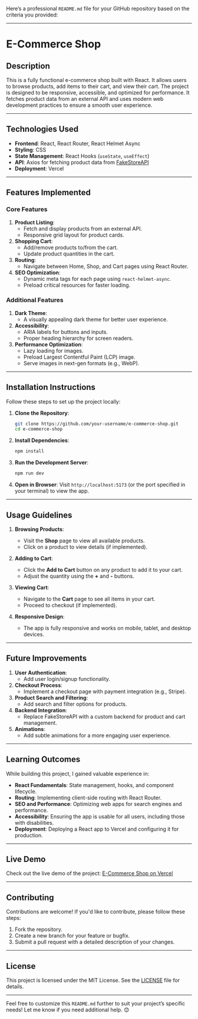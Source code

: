 Here’s a professional `README.md` file for your GitHub repository based on the criteria you provided:

---

# **E-Commerce Shop**

## **Description**
This is a fully functional e-commerce shop built with React. It allows users to browse products, add items to their cart, and view their cart. The project is designed to be responsive, accessible, and optimized for performance. It fetches product data from an external API and uses modern web development practices to ensure a smooth user experience.

---

## **Technologies Used**
- **Frontend**: React, React Router, React Helmet Async
- **Styling**: CSS
- **State Management**: React Hooks (`useState`, `useEffect`)
- **API**: Axios for fetching product data from [FakeStoreAPI](https://fakestoreapi.com)
- **Deployment**: Vercel

---

## **Features Implemented**
### **Core Features**
1. **Product Listing**:
   - Fetch and display products from an external API.
   - Responsive grid layout for product cards.
2. **Shopping Cart**:
   - Add/remove products to/from the cart.
   - Update product quantities in the cart.
3. **Routing**:
   - Navigate between Home, Shop, and Cart pages using React Router.
4. **SEO Optimization**:
   - Dynamic meta tags for each page using `react-helmet-async`.
   - Preload critical resources for faster loading.

### **Additional Features**
1. **Dark Theme**:
   - A visually appealing dark theme for better user experience.
2. **Accessibility**:
   - ARIA labels for buttons and inputs.
   - Proper heading hierarchy for screen readers.
3. **Performance Optimization**:
   - Lazy loading for images.
   - Preload Largest Contentful Paint (LCP) image.
   - Serve images in next-gen formats (e.g., WebP).

---

## **Installation Instructions**
Follow these steps to set up the project locally:

1. **Clone the Repository**:
   ```bash
   git clone https://github.com/your-username/e-commerce-shop.git
   cd e-commerce-shop
   ```

2. **Install Dependencies**:
   ```bash
   npm install
   ```

3. **Run the Development Server**:
   ```bash
   npm run dev
   ```

4. **Open in Browser**:
   Visit `http://localhost:5173` (or the port specified in your terminal) to view the app.

---

## **Usage Guidelines**
1. **Browsing Products**:
   - Visit the **Shop** page to view all available products.
   - Click on a product to view details (if implemented).

2. **Adding to Cart**:
   - Click the **Add to Cart** button on any product to add it to your cart.
   - Adjust the quantity using the **+** and **-** buttons.

3. **Viewing Cart**:
   - Navigate to the **Cart** page to see all items in your cart.
   - Proceed to checkout (if implemented).

4. **Responsive Design**:
   - The app is fully responsive and works on mobile, tablet, and desktop devices.

---

## **Future Improvements**
1. **User Authentication**:
   - Add user login/signup functionality.
2. **Checkout Process**:
   - Implement a checkout page with payment integration (e.g., Stripe).
3. **Product Search and Filtering**:
   - Add search and filter options for products.
4. **Backend Integration**:
   - Replace FakeStoreAPI with a custom backend for product and cart management.
5. **Animations**:
   - Add subtle animations for a more engaging user experience.

---

## **Learning Outcomes**
While building this project, I gained valuable experience in:
- **React Fundamentals**: State management, hooks, and component lifecycle.
- **Routing**: Implementing client-side routing with React Router.
- **SEO and Performance**: Optimizing web apps for search engines and performance.
- **Accessibility**: Ensuring the app is usable for all users, including those with disabilities.
- **Deployment**: Deploying a React app to Vercel and configuring it for production.

---

## **Live Demo**
Check out the live demo of the project: [E-Commerce Shop on Vercel]([https://your-vercel-app-url.vercel.app](https://shopping-cart-f6cr69nvy-bash-the-kernels-projects.vercel.app/shop))

---

## **Contributing**
Contributions are welcome! If you'd like to contribute, please follow these steps:
1. Fork the repository.
2. Create a new branch for your feature or bugfix.
3. Submit a pull request with a detailed description of your changes.

---

## **License**
This project is licensed under the MIT License. See the [LICENSE](LICENSE) file for details.

---

Feel free to customize this `README.md` further to suit your project’s specific needs! Let me know if you need additional help. 😊

